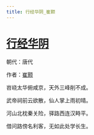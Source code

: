 ```yaml
---
title: 行经华阴_崔颢
---
```


# [行经华阴](http://so.gushiwen.org/view_5889.aspx)

朝代：唐代

作者：[崔颢](http://so.gushiwen.org/author_547.aspx)

<p>岧峣太华俯咸京，天外三峰削不成。

武帝祠前云欲散，仙人掌上雨初晴。

河山北枕秦关险，驿路西连汉畤平。

借问路傍名利客，无如此处学长生。</p>
